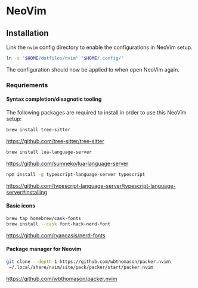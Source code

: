 # NeoVim

## Installation

Link the `nvim` config directory to enable the configurations in NeoVim setup.

```sh
ln -s "$HOME/dotfiles/nvim" "$HOME/.config/"
```

The configuration should now be applied to when open NeoVim again.

### Requriements

#### Syntax completion/disagnotic tooling

The following packages are required to install in order to use this NeoVim setup:

```sh
brew install tree-sitter
```

<https://github.com/tree-sitter/tree-sitter>


```sh
brew install lua-language-server
```

<https://github.com/sumneko/lua-language-server>


```sh 
npm install -g typescript-language-server typescript
```

<https://github.com/typescript-language-server/typescript-language-server#installing>

#### Basic icons

```sh
brew tap homebrew/cask-fonts
brew install --cask font-hack-nerd-font
```

<https://github.com/ryanoasis/nerd-fonts>


#### Package manager for Neovim

```sh
git clone --depth 1 https://github.com/wbthomason/packer.nvim\
 ~/.local/share/nvim/site/pack/packer/start/packer.nvim
```

<https://github.com/wbthomason/packer.nvim>
